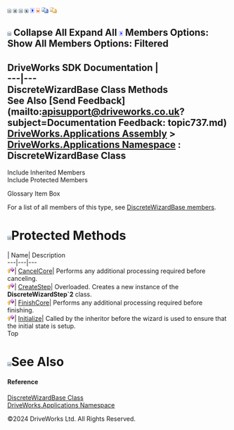 ![](dotnetimages/collapse.gif) ![](dotnetimages/expand.gif) ![](dotnetimages/collapse.gif) ![](dotnetimages/expand.gif) ![](dotnetimages/drpdown.gif) ![](dotnetimages/drpdown_orange.gif) ![](dotnetimages/copycode.gif) ![](dotnetimages/copycodeHighlight.gif)

![](dotnetimages/collapse.gif) Collapse All Expand All ![](dotnetimages/drpdown.gif) Members Options: Show All  Members Options: Filtered   
---  
DriveWorks SDK Documentation  |   
---|---  
DiscreteWizardBase Class Methods   
See Also [Send Feedback](mailto:apisupport@driveworks.co.uk?subject=Documentation Feedback: topic737.md)  
[DriveWorks.Applications Assembly](topic13.md) > [DriveWorks.Applications Namespace](topic16.md) : DiscreteWizardBase Class  
---  
  
Include Inherited Members    
Include Protected Members    


Glossary Item Box

For a list of all members of this type, see [DiscreteWizardBase members](topic738.md).

# ![](dotnetimages/collapse.gif)Protected Methods

| Name| Description  
---|---|---  
![Protected Method](dotnetimages/protectedMethod.gif)| [CancelCore](topic743.md)| Performs any additional processing required before canceling.   
![Protected Method](dotnetimages/protectedMethod.gif)| [CreateStep](topic744.md)| Overloaded. Creates a new instance of the **DiscreteWizardStep`2** class.   
![Protected Method](dotnetimages/protectedMethod.gif)| [FinishCore](topic748.md)| Performs any additional processing required before finishing.   
![Protected Method](dotnetimages/protectedMethod.gif)| [Initialize](topic749.md)| Called by the inheritor before the wizard is used to ensure that the initial state is setup.   
Top

# ![](dotnetimages/collapse.gif)See Also

#### Reference

[DiscreteWizardBase Class](topic737.md)   
[DriveWorks.Applications Namespace](topic16.md)

©2024 DriveWorks Ltd. All Rights Reserved.
